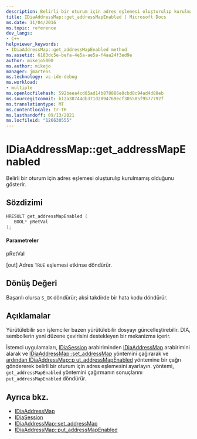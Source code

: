 ```yaml
---
description: Belirli bir oturum için adres eşlemesi oluşturulıp kurulmamış olduğunu gösterir.
title: IDiaAddressMap::get_addressMapEnabled | Microsoft Docs
ms.date: 11/04/2016
ms.topic: reference
dev_langs:
- C++
helpviewer_keywords:
- IDiaAddressMap::get_addressMapEnabled method
ms.assetid: 6183dc5e-befa-4e5a-ae5a-f4aa24f3ed9e
author: mikejo5000
ms.author: mikejo
manager: jmartens
ms.technology: vs-ide-debug
ms.workload:
- multiple
ms.openlocfilehash: 592beea4cd85ad14b878886e0cbd8c94ad4d88eb
ms.sourcegitcommit: b12a38744db371d2894769ecf305585f9577792f
ms.translationtype: MT
ms.contentlocale: tr-TR
ms.lasthandoff: 09/13/2021
ms.locfileid: "126630555"
---
```

# <a name="idiaaddressmapget_addressmapenabled"></a>IDiaAddressMap::get_addressMapEnabled
Belirli bir oturum için adres eşlemesi oluşturulıp kurulmamış olduğunu gösterir.

## <a name="syntax"></a>Sözdizimi

```C++
HRESULT get_addressMapEnabled ( 
   BOOL* pRetVal
);
```

#### <a name="parameters"></a>Parametreler
 pRetVal

[out] Adres `TRUE` eşlemesi etkinse döndürür.

## <a name="return-value"></a>Dönüş Değeri
 Başarılı olursa `S_OK` döndürür; aksi takdirde bir hata kodu döndürür.

## <a name="remarks"></a>Açıklamalar
 Yürütülebilir son işlemciler bazen yürütülebilir dosyayı güncelleştirebilir. DIA, sembollerin yeni düzene çevirisini destekleyen bir mekanizma içerir.

 İstemci uygulamaları, [IDiaSession](../../debugger/debug-interface-access/idiasession.md) arabiriminden [IDiaAddressMap](../../debugger/debug-interface-access/idiaaddressmap.md) arabirimini alarak ve [IDiaAddressMap::set_addressMap](../../debugger/debug-interface-access/idiaaddressmap-set-addressmap.md) yöntemini çağırarak ve [ardından IDiaAddressMap::p ut_addressMapEnabled](../../debugger/debug-interface-access/idiaaddressmap-put-addressmapenabled.md) yöntemine bir çağrı göndererek belirli bir oturum için adres eşlemesini ayarlayın. yöntemi, `get_addressMapEnabled` yöntemini çağırmanın sonuçlarını `put_addressMapEnabled` döndürür.

## <a name="see-also"></a>Ayrıca bkz.
- [IDiaAddressMap](../../debugger/debug-interface-access/idiaaddressmap.md)
- [IDiaSession](../../debugger/debug-interface-access/idiasession.md)
- [IDiaAddressMap::set_addressMap](../../debugger/debug-interface-access/idiaaddressmap-set-addressmap.md)
- [IDiaAddressMap::put_addressMapEnabled](../../debugger/debug-interface-access/idiaaddressmap-put-addressmapenabled.md)
